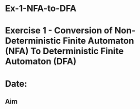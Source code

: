 # Ex-1-NFA-to-DFA
# Exercise 1 - Conversion of Non-Deterministic Finite Automaton (NFA) To Deterministic Finite Automaton (DFA)

# Date: 
## Aim
